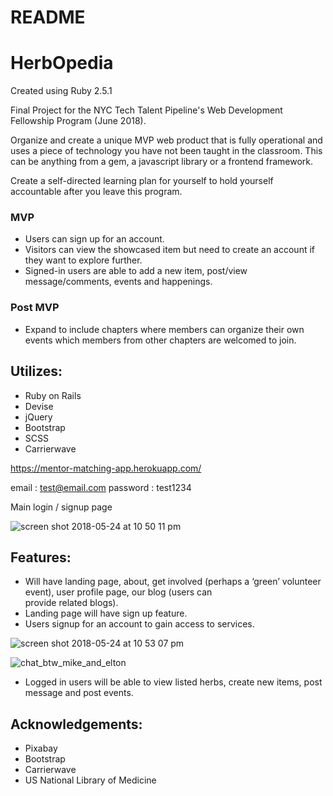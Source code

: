 # README

# **HerbOpedia**
Created using Ruby 2.5.1

Final Project for the NYC Tech Talent Pipeline's Web Development Fellowship Program (June 2018). 

Organize and create a unique MVP web product that is fully operational and uses a piece of technology you have not been taught in the classroom. This can be anything from a gem, a javascript library or a frontend framework. 

Create a self-directed learning plan for yourself to hold yourself accountable after you leave this program.


### **MVP**
- Users can sign up for an account.
- Visitors can view the showcased item but need to create an account if they want to explore further.
- Signed-in users are able to add a new item, post/view message/comments, events and happenings.


### **Post** MVP
- Expand to include chapters where members can organize their own events which members from other chapters are welcomed to join. 


## **Utilizes:**

- Ruby on Rails
- Devise
- jQuery
- Bootstrap
- SCSS
- Carrierwave

https://mentor-matching-app.herokuapp.com/ 

email : test@email.com
password : test1234

Main login / signup page

![screen shot 2018-05-24 at 10 50 11 pm](https://user-images.githubusercontent.com/29616111/40547634-75e8aa02-6000-11e8-883b-64e952b41d26.png)


## **Features:**

- Will have landing page, about, get involved (perhaps a  ‘green’ volunteer event), user profile page,  our blog (users can  
  provide related blogs).
- Landing page will have sign up feature.
- Users signup for an account to gain access to services.

![screen shot 2018-05-24 at 10 53 07 pm](https://user-images.githubusercontent.com/29616111/40548053-9be0836e-6001-11e8-954b-9df900b6d4e0.png)


![chat_btw_mike_and_elton](https://user-images.githubusercontent.com/29616111/40560192-41db8028-6027-11e8-8f1e-2a7541f40ee7.png)


- Logged in users will be able to view listed herbs, create new items, post message and post events.  


## **Acknowledgements:**

- Pixabay
- Bootstrap
- Carrierwave
- US National Library of Medicine

